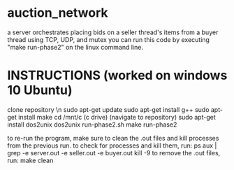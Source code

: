 # auction_network
a server orchestrates placing bids on a seller thread's items from a buyer thread using TCP, UDP, and mutex
you can run this code by executing "make run-phase2" on the linux command line.

# INSTRUCTIONS (worked on windows 10 Ubuntu)
clone repository \n
sudo apt-get update
sudo apt-get install g++
sudo apt-get install make
cd /mnt/c (c drive)
(navigate to repository)
sudo apt-get install dos2unix
dos2unix run-phase2.sh
make run-phase2

to re-run the program, make sure to clean the .out files and kill processes from the previous run. 
to check for processes and kill them, run:
ps aux | grep -e server.out -e seller.out -e buyer.out
kill -9 <process id>
to remove the .out files, run:
make clean
